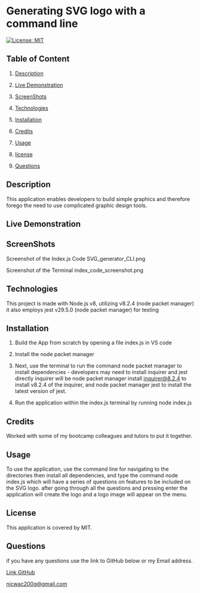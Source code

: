 # Generating SVG logo with a command line

[![License: MIT](https://img.shields.io/badge/License-MIT-yellow.svg)](https://opensource.org/licenses/MIT)

## Table of Content



1. [Description](#description)

2. [Live Demonstration](#live-recording)

3. [ScreenShots](#screenshots)

4. [Technologies](#technologies_used)

5. [Installation](#installation)

6. [Credits](#credits)

7. [Usage](#usage)

8. [license](#license)

9. [Questions](#questions)



## Description

This application enables developers to build simple
graphics and therefore forego the need to use complicated graphic
design tools.

## Live Demonstration


## ScreenShots

Screenshot of the Index.js Code SVG_generator_CLI.png

Screenshot of the Terminal index_code_screenshot.png





## Technologies


This project is made with Node.js v8, utilizing v8.2.4 (node packet manager) it also employs jest v29.5.0 (node packet manager) for
testing 

## Installation

1. Build the App from scratch by opening a file index.js in VS code

2. Install the node packet manager 

3.  Next, use the terminal to run the command node packet manager to install dependencies - developers may need to install inquirer and jest directly inquirer will be node packet manager install inquirer@8.2.4 to install v8.2.4 of the inquirer, and node packet manager jest to install the latest version of jest.

4. Run the application within the index.js terminal by running node index.js

## Credits

Worked with some of my bootcamp colleagues and tutors to put it together.

## Usage 

To use the application, use the command line for navigating to the directories then install all dependencies, and type the command node index.js
which will have a series of questions on features to be included on the SVG logo. after going through all the questions and pressing enter the application will create the logo and a logo image will appear on the menu.

## License

This application is covered by MIT.

## Questions

if you have any questions use the link to GitHub below or my Email address.

[Link GitHub](https://github.com/Tocopro/SVG_application/blob/main/index.js)

<a href="mailto:nicwac200g@gmail.com">nicwac200g@gmail.com</a>
